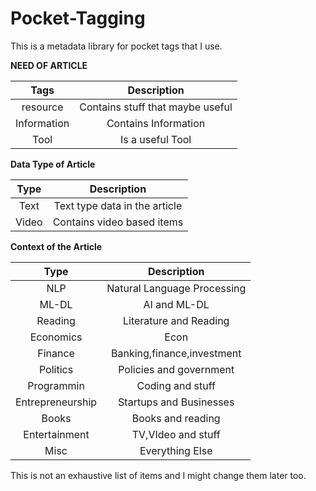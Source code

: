 # Pocket-Tagging

This is a metadata library for pocket tags that I use.

**NEED OF ARTICLE**

| Tags          | Description                      |
|:-------------:|:--------------------------------:|
| resource      | Contains stuff that maybe useful |
| Information   | Contains Information             |
| Tool          | Is a useful Tool                 |


**Data Type of Article**

| Type          | Description                      |
|:-------------:|:--------------------------------:|
| Text          | Text type data in the article    |
| Video         | Contains video based items       |

**Context of the Article**

| Type            | Description                      |
|:---------------:|:--------------------------------:|
| NLP             | Natural Language Processing      |
| ML-DL           | AI and ML-DL                     |
| Reading         | Literature and Reading           |
| Economics       | Econ                             |
| Finance         | Banking,finance,investment       |
| Politics        | Policies and government          |
| Programmin      | Coding and stuff                 |
| Entrepreneurship| Startups and Businesses          |
| Books           | Books and reading                |
| Entertainment   | TV,VIdeo and stuff               |
| Misc            | Everything Else                  |

This is not an exhaustive list of items and I might change them later too.
